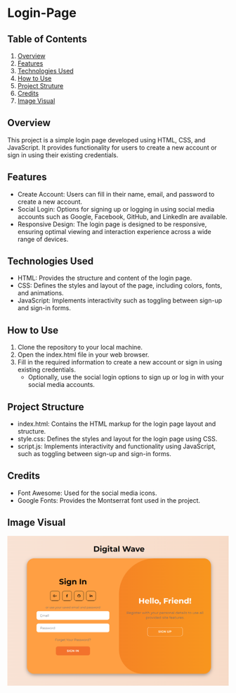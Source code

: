 # Login-Page

## Table of Contents

1. [Overview](#Overview)
2. [Features](#Features)
3. [Technologies Used](#Technologies-Used)
4. [How to Use](#How-to-Use)
5. [Project Struture](#Project-Struture)
6. [Credits](#Credits)
7. [Image Visual](#Image-Visual)

## Overview
This project is a simple login page developed using HTML, CSS, and JavaScript. It provides functionality for users to create a new account or sign in using their existing credentials.

## Features

- Create Account: Users can fill in their name, email, and password to create a new account.
- Social Login: Options for signing up or logging in using social media accounts such as Google, Facebook, GitHub, and LinkedIn are available.
- Responsive Design: The login page is designed to be responsive, ensuring optimal viewing and interaction experience across a wide range of devices.

## Technologies Used

- HTML: Provides the structure and content of the login page.
- CSS: Defines the styles and layout of the page, including colors, fonts, and animations.
- JavaScript: Implements interactivity such as toggling between sign-up and sign-in forms.

## How to Use

1. Clone the repository to your local machine.
2. Open the index.html file in your web browser.
3. Fill in the required information to create a new account or sign in using existing credentials.
    - Optionally, use the social login options to sign up or log in with your social media accounts.

## Project Structure

- index.html: Contains the HTML markup for the login page layout and structure.
- style.css: Defines the styles and layout for the login page using CSS.
- script.js: Implements interactivity and functionality using JavaScript, such as toggling between sign-up and sign-in forms.

## Credits

- Font Awesome: Used for the social media icons.
- Google Fonts: Provides the Montserrat font used in the project.

## Image Visual

<img src="Login-Page.png" width=600>
